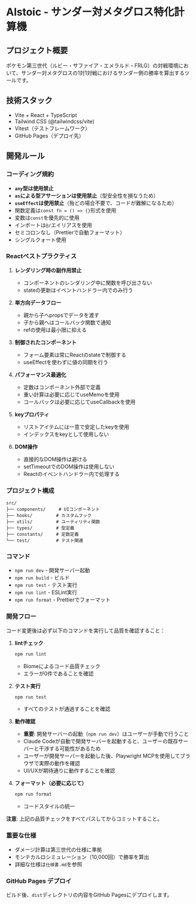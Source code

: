 # AIstoic - サンダー対メタグロス特化計算機

## プロジェクト概要
ポケモン第三世代（ルビー・サファイア・エメラルド・FRLG）の対戦環境において、サンダー対メタグロスの1対1対戦におけるサンダー側の勝率を算出するツールです。

## 技術スタック
- Vite + React + TypeScript
- Tailwind CSS (@tailwindcss/vite)
- Vitest（テストフレームワーク）
- GitHub Pages（デプロイ先）

## 開発ルール

### コーディング規約
- **`any`型は使用禁止**
- **`as`による型アサーションは使用禁止**（型安全性を損なうため）
- **`useEffect`は使用禁止**（殆どの場合不要で、コードが難解になるため）
- 関数定義は`const fn = () => {}`形式を使用
- 変数は`const`を優先的に使用
- インポートは`@/`エイリアスを使用
- セミコロンなし（Prettierで自動フォーマット）
- シングルクォート使用

### Reactベストプラクティス
1. **レンダリング時の副作用禁止**
   - コンポーネントのレンダリング中に関数を呼び出さない
   - stateの更新はイベントハンドラー内でのみ行う

2. **単方向データフロー**
   - 親から子へpropsでデータを渡す
   - 子から親へはコールバック関数で通知
   - refの使用は最小限に抑える

3. **制御されたコンポーネント**
   - フォーム要素は常にReactのstateで制御する
   - useEffectを使わずに値の同期を行う

4. **パフォーマンス最適化**
   - 定数はコンポーネント外部で定義
   - 重い計算は必要に応じてuseMemoを使用
   - コールバックは必要に応じてuseCallbackを使用

5. **keyプロパティ**
   - リストアイテムには一意で安定したkeyを使用
   - インデックスをkeyとして使用しない

6. **DOM操作**
   - 直接的なDOM操作は避ける
   - setTimeoutでのDOM操作は使用しない
   - Reactのイベントハンドラー内で処理する

### プロジェクト構成
```
src/
├── components/     # UIコンポーネント
├── hooks/         # カスタムフック
├── utils/         # ユーティリティ関数
├── types/         # 型定義
├── constants/     # 定数定義
└── test/          # テスト関連
```

### コマンド
- `npm run dev` - 開発サーバー起動
- `npm run build` - ビルド
- `npm run test` - テスト実行
- `npm run lint` - ESLint実行
- `npm run format` - Prettierでフォーマット

### 開発フロー
コード変更後は必ず以下のコマンドを実行して品質を確認すること：

1. **lintチェック**
   ```bash
   npm run lint
   ```
   - Biomeによるコード品質チェック
   - エラーが0件であることを確認

2. **テスト実行**
   ```bash
   npm run test
   ```
   - すべてのテストが通過することを確認

3. **動作確認**
   - **重要**: 開発サーバーの起動（`npm run dev`）はユーザーが手動で行うこと
   - Claude Codeが自動で開発サーバーを起動すると、ユーザーの既存サーバーと干渉する可能性があるため
   - ユーザーが開発サーバーを起動した後、Playwright MCPを使用してブラウザで実際の動作を確認
   - UI/UXが期待通りに動作することを確認

4. **フォーマット（必要に応じて）**
   ```bash
   npm run format
   ```
   - コードスタイルの統一

**注意**: 上記の品質チェックをすべてパスしてからコミットすること。

### 重要な仕様
- ダメージ計算は第三世代の仕様に準拠
- モンテカルロシミュレーション（10,000回）で勝率を算出
- 詳細な仕様は`仕様書.md`を参照

### GitHub Pages デプロイ
ビルド後、`dist`ディレクトリの内容をGitHub Pagesにデプロイします。